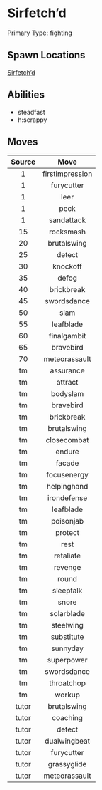 # Sirfetch’d  
Primary Type: fighting  
  
## Spawn Locations  
[Sirfetch’d](/data/spawn_presets/sirfetch’d.md)  
  
## Abilities  
  * steadfast
  * h:scrappy
  
  
## Moves  
  
| Source | Move |  
|:---:|:---:|  
| 1 | firstimpression |  
| 1 | furycutter |  
| 1 | leer |  
| 1 | peck |  
| 1 | sandattack |  
| 15 | rocksmash |  
| 20 | brutalswing |  
| 25 | detect |  
| 30 | knockoff |  
| 35 | defog |  
| 40 | brickbreak |  
| 45 | swordsdance |  
| 50 | slam |  
| 55 | leafblade |  
| 60 | finalgambit |  
| 65 | bravebird |  
| 70 | meteorassault |  
| tm | assurance |  
| tm | attract |  
| tm | bodyslam |  
| tm | bravebird |  
| tm | brickbreak |  
| tm | brutalswing |  
| tm | closecombat |  
| tm | endure |  
| tm | facade |  
| tm | focusenergy |  
| tm | helpinghand |  
| tm | irondefense |  
| tm | leafblade |  
| tm | poisonjab |  
| tm | protect |  
| tm | rest |  
| tm | retaliate |  
| tm | revenge |  
| tm | round |  
| tm | sleeptalk |  
| tm | snore |  
| tm | solarblade |  
| tm | steelwing |  
| tm | substitute |  
| tm | sunnyday |  
| tm | superpower |  
| tm | swordsdance |  
| tm | throatchop |  
| tm | workup |  
| tutor | brutalswing |  
| tutor | coaching |  
| tutor | detect |  
| tutor | dualwingbeat |  
| tutor | furycutter |  
| tutor | grassyglide |  
| tutor | meteorassault |  
  

